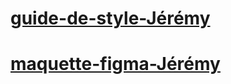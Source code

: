 # [guide-de-style-Jérémy](https://www.figma.com/file/fhD6roXsAwKi2RjVEf4Zsc/Planche-de-style?type=design&node-id=0-1&mode=design&t=taSU5ZFrSlprpzST-0)
# [maquette-figma-Jérémy](https://www.figma.com/file/9l4tQQ1KgUlk7zhHw9lCM8/Maquette-OBNL?type=design&node-id=0-1&mode=design&t=rNiPCylSPAY66iL2-0)
